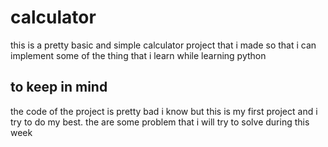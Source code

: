# calculator
this is a pretty basic and simple calculator project that i made so that i can implement some of the thing that i learn while learning python

## to keep in mind
the code of the project is pretty bad i know but this is my first project and i try to do my best. the are some problem that i will try to solve during this week
